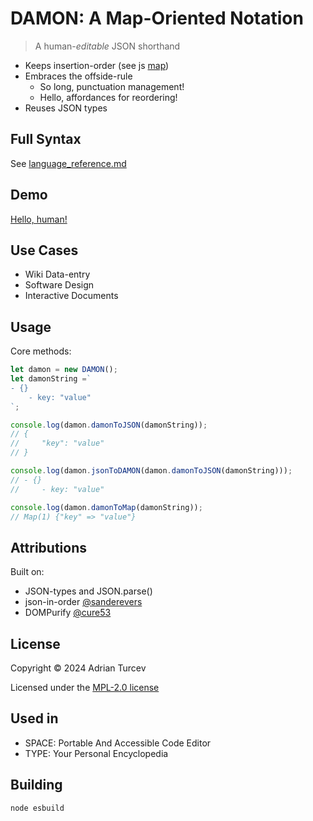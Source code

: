 # DAMON: A Map-Oriented Notation

>A human-*editable* JSON shorthand

- Keeps insertion-order (see js [map](https://developer.mozilla.org/en-US/docs/Web/JavaScript/Reference/Global_Objects/Map))
- Embraces the offside-rule
    - So long, punctuation management!
    - Hello, affordances for reordering!
- Reuses JSON types

## Full Syntax

See [language_reference.md](./language_reference.md)

## Demo

[Hello, human!](https://planviii.com/)

## Use Cases

- Wiki Data-entry
- Software Design
- Interactive Documents

## Usage

Core methods:

```js
let damon = new DAMON();
let damonString =`
- {}
    - key: "value"
`;

console.log(damon.damonToJSON(damonString));
// {
//     "key": "value"
// }

console.log(damon.jsonToDAMON(damon.damonToJSON(damonString)));
// - {}
//     - key: "value"

console.log(damon.damonToMap(damonString));
// Map(1) {"key" => "value"}
```

## Attributions

Built on:

- JSON-types and JSON.parse()
- json-in-order [@sanderevers](https://github.com/sanderevers)
- DOMPurify [@cure53](https://github.com/cure53)

## License

Copyright © 2024 Adrian Turcev

Licensed under the [MPL-2.0 license](./LICENSE.txt)

## Used in

- SPACE: Portable And Accessible Code Editor
- TYPE: Your Personal Encyclopedia

## Building

```Bash
node esbuild
```